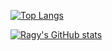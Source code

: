 [![Top Langs](https://github-readme-stats.vercel.app/api/top-langs/?username=ragy2801&hide=java,html,css&theme=dracula)](https://github.com/anuraghazra/github-readme-stats)

[![Ragy's GitHub stats](https://github-readme-stats.vercel.app/api?username=ragy2801&theme=dracula)](https://github.com/anuraghazra/github-readme-stats)

